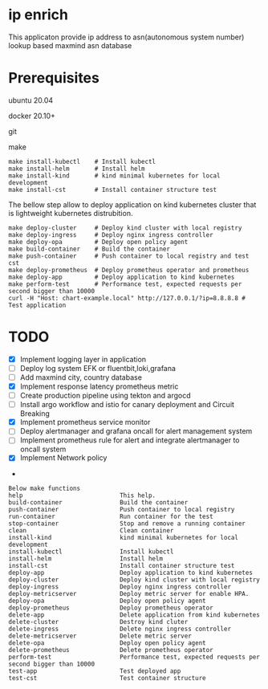 # ip enrich 
This applicaton provide ip address to asn(autonomous system number) lookup based maxmind asn database

# Prerequisites
ubuntu 20.04

docker 20.10+

git

make
```
make install-kubectl    # Install kubectl
make install-helm       # Install helm
make install-kind       # kind minimal kubernetes for local development
make install-cst        # Install container structure test 
```
The bellow step allow to deploy application on kind kubernetes cluster that is lightweight kubernetes distrubition.
```
make deploy-cluster     # Deploy kind cluster with local registry
make deploy-ingress     # Deploy nginx ingress controller
make deploy-opa         # Deploy open policy agent
make build-container    # Build the container
make push-container     # Push container to local registry and test cst
make deploy-prometheus  # Deploy prometheus operator and prometheus
make deploy-app         # Deploy application to kind kubernetes 
make perform-test       # Performance test, expected requests per second bigger than 10000
curl -H "Host: chart-example.local" http://127.0.0.1/?ip=8.8.8.8 # Test application
```
# TODO
- [x] Implement logging layer in application
- [ ] Deploy log system EFK or fluentbit,loki,grafana
- [ ] Add maxmind city, country database
- [x] Implement response latency prometheus metric
- [ ] Create production pipeline using tekton and argocd 
- [ ] Install argo workflow and istio for canary deployment and Circuit Breaking
- [x] Implement prometheus service monitor
- [ ] Deploy alertmanager and grafana oncall for alert management system
- [ ] Implement prometheus rule for alert and integrate alertmanager to oncall system
- [x] Implement Network policy
- 
```
Below make functions
help                           This help.
build-container                Build the container
push-container                 Push container to local registry
run-container                  Run container for the test
stop-container                 Stop and remove a running container
clean                          Clean container 
install-kind                   kind minimal kubernetes for local development
install-kubectl                Install kubectl 
install-helm                   Install helm
install-cst                    Install container structure test 
deploy-app                     Deploy application to kind kubernetes 
deploy-cluster                 Deploy kind cluster with local registry
deploy-ingress                 Deploy nginx ingress controller
deploy-metricserver            Deploy metric server for enable HPA. 
deploy-opa                     Deploy open policy agent
deploy-prometheus              Deploy prometheus operator
delete-app                     Delete application from kind kubernetes 
delete-cluster                 Destroy kind cluter
delete-ingress                 Delete nginx ingress controller
delete-metricserver            Delete metric server 
delete-opa                     Deploy open policy agent
delete-prometheus              Delete prometheus operator
perform-test                   Performance test, expected requests per second bigger than 10000
test-app                       Test deployed app
test-cst                       Test container structure
```